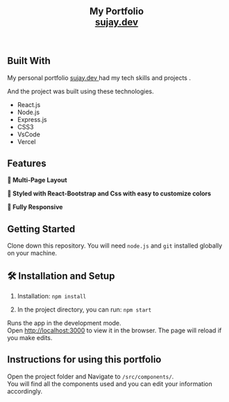 <h2 align="center">
  My Portfolio <br/>
  <a href="" target="_blank"> sujay.dev </a>
</h2>


<br/>




## Built With

My personal portfolio <a href="" target="_blank"> sujay.dev </a> had my tech skills and projects .<br/>

And the project was built using these technologies.

- React.js
- Node.js
- Express.js
- CSS3
- VsCode
- Vercel

## Features

**📖 Multi-Page Layout**

**🎨 Styled with React-Bootstrap and Css with easy to customize colors**

**📱 Fully Responsive**

## Getting Started

Clone down this repository. You will need `node.js` and `git` installed globally on your machine.

## 🛠 Installation and Setup

1. Installation: `npm install`

2. In the project directory, you can run: `npm start`

Runs the app in the development mode.\
Open [http://localhost:3000](http://localhost:3000) to view it in the browser.
The page will reload if you make edits.

## Instructions for using this portfolio

Open the project folder and Navigate to `/src/components/`. <br/>
You will find all the components used and you can edit your information accordingly.


